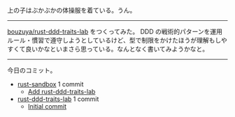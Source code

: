 上の子はぶかぶかの体操服を着ている。うん。

---

[bouzuya/rust-ddd-traits-lab] をつくってみた。 DDD の戦術的パターンを運用ルール・慣習で遵守しようとしているけど、型で制限をかけたほうが理解もしやすくて良いかなといまさら思っている。なんとなく書いてみようかなと。

---

今日のコミット。

- [rust-sandbox](https://github.com/bouzuya/rust-sandbox) 1 commit
  - [Add rust-ddd-traits-lab](https://github.com/bouzuya/rust-sandbox/commit/e6c9b79a919e10ca6ad3ac87106980385ed5ac14)
- [rust-ddd-traits-lab](https://github.com/bouzuya/rust-ddd-traits-lab) 1 commit
  - [Initial commit](https://github.com/bouzuya/rust-ddd-traits-lab/commit/2f20e8ed3a43cabdde7808eb9386bba51b65e5c6)

[bouzuya/rust-ddd-traits-lab]: https://github.com/bouzuya/rust-ddd-traits-lab
